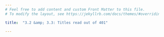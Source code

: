 ```yaml
---
# Feel free to add content and custom Front Matter to this file.
# To modify the layout, see https://jekyllrb.com/docs/themes/#overriding-theme-defaults

title:  "3.2 &amp; 3.3: Titles read out of 401"

---
```


<script src="https://d3js.org/d3.v6.min.js" defer></script>
<script src="https://d3js.org/d3-scale.v3.min.js" defer></script>
<script src="js/companion_utils_locale-nl.js" defer></script>
<script src="js/companion_utils_colors.js" defer></script>
<script src="js/companion_utils_svg2png.js" defer></script>

<script src="js/companion_chart_3-2_read-of-401.js" defer></script>
<script src="js/companion_chart_3-3_rated-of-401.js" defer></script>

<div class="chart_float" id="chart_3-2_read-of-401"></div>
<div class="chart_float" id="chart_3-3_rated-of-401"></div>
